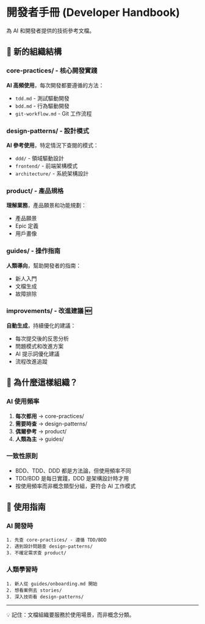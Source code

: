 # 開發者手冊 (Developer Handbook)

為 AI 和開發者提供的技術參考文檔。

## 📁 新的組織結構

### core-practices/ - 核心開發實踐
**AI 高頻使用**，每次開發都要遵循的方法：
- `tdd.md` - 測試驅動開發
- `bdd.md` - 行為驅動開發  
- `git-workflow.md` - Git 工作流程

### design-patterns/ - 設計模式
**AI 參考使用**，特定情況下查閱的模式：
- `ddd/` - 領域驅動設計
- `frontend/` - 前端架構模式
- `architecture/` - 系統架構設計

### product/ - 產品規格
**理解業務**，產品願景和功能規劃：
- 產品願景
- Epic 定義
- 用戶畫像

### guides/ - 操作指南
**人類導向**，幫助開發者的指南：
- 新人入門
- 文檔生成
- 故障排除

### improvements/ - 改進建議 🆕
**自動生成**，持續優化的建議：
- 每次提交後的反思分析
- 問題模式和改進方案
- AI 提示詞優化建議
- 流程改進追蹤

## 🤖 為什麼這樣組織？

### AI 使用頻率
1. **每次都用** → core-practices/
2. **需要時查** → design-patterns/
3. **偶爾參考** → product/
4. **人類為主** → guides/

### 一致性原則
- BDD、TDD、DDD 都是方法論，但使用頻率不同
- TDD/BDD 是每日實踐，DDD 是架構設計時才用
- 按使用頻率而非概念類型分組，更符合 AI 工作模式

## 📖 使用指南

### AI 開發時
```
1. 先查 core-practices/ - 遵循 TDD/BDD
2. 遇到設計問題查 design-patterns/
3. 不確定需求查 product/
```

### 人類學習時
```
1. 新人從 guides/onboarding.md 開始
2. 想看案例去 stories/
3. 深入技術看 design-patterns/
```

---

💡 記住：文檔組織要服務於使用場景，而非概念分類。